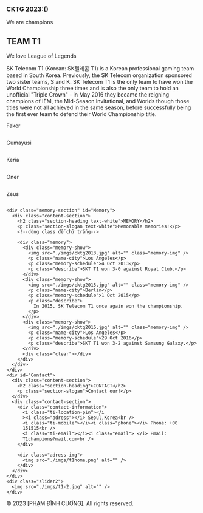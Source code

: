   <div id="slider">
    <div class="text-content">
      <h3 class="text-heading">CKTG 2023:()</h3>
      <p class="text-decscription">We are champions</p>
    </div>
  </div>

  <div id="content">
    <div class="content-section" id="Team">
      <h2 class="section-heading">TEAM T1</h2>
      <p class="section-slogan">We love League of Legends</p>
      <p class="about-text">
        SK Telecom T1 (Korean: SK텔레콤 T1) is a Korean professional gaming
        team based in South Korea. Previously, the SK Telecom organization
        sponsored two sister teams, S and K. SK Telecom T1 is the only team
        to have won the World Championship three times and is also the only
        team to hold an unofficial "Triple Crown" - in May 2016 they became
        the reigning champions of IEM, the Mid-Season Invitational, and
        Worlds though those titles were not all achieved in the same season,
        before successfully being the first ever team to defend their World
        Championship title.
      </p>
    </div>
    <div class="member-list">
      <div class="member">
        <p class="name-member">Faker</p>
        <img src="./imgs/faker.jpg" alt="" class="member-img" />
      </div>
      <div class="member">
        <p class="name-member">Gumayusi</p>
        <img src="./imgs/guma.jpg" alt="" class="member-img" />
      </div>
      <div class="member">
        <p class="name-member">Keria</p>
        <img src="./imgs/keria.jpg" alt="" class="member-img" />
      </div>
      <div class="member">
        <p class="name-member">Oner</p>
        <img src="./imgs/oner.jpg" alt="" class="member-img" />
      </div>
      <div class="member">
        <p class="name-member">Zeus</p>
        <img src="./imgs/zeus.jpg" alt="" class="member-img" />
      </div>
      <!-- <div class="clear"></div> -->
    </div>

    <div class="memory-section" id="Memory">
      <div class="content-section">
        <h2 class="section-heading text-white">MEMORY</h2>
        <p class="section-slogan text-white">Memorable memories!</p>
        <!--dùng class để chữ trắng-->

        <div class="memory">
          <div class="memory-show">
            <img src="./imgs/cktg2013.jpg" alt="" class="memory-img" />
            <p class="name-city">Los Angeles</p>
            <p class="memory-schedule">4 Oct 2013</p>
            <p class="describe">SKT T1 won 3-0 against Royal Club.</p>
          </div>
          <div class="memory-show">
            <img src="./imgs/cktg2015.jpg" alt="" class="memory-img" />
            <p class="name-city">Berlin</p>
            <p class="memory-schedule">1 Oct 2015</p>
            <p class="describe">
              In 2015, SK Telecom T1 once again won the championship.
            </p>
          </div>
          <div class="memory-show">
            <img src="./imgs/cktg2016.jpg" alt="" class="memory-img" />
            <p class="name-city">Los Angeles</p>
            <p class="memory-schedule">29 Oct 2016</p>
            <p class="describe">SKT T1 won 3-2 against Samsung Galaxy.</p>
          </div>
          <div class="clear"></div>
        </div>
      </div>
    </div>
    <div id="Contact">
      <div class="content-section">
        <h2 class="section-heading">CONTACT</h2>
        <p class="section-slogan">Contact our!</p>
      </div>
      <div class="contact-section">
        <div class="contact-information">
          <i class="ti-location-pin"></i
          ><i class="adress"></i> Seoul,Korea<br />
          <i class="ti-mobile"></i><i class="phone"></i> Phone: +00
          151515<br />
          <i class="ti-email"></i><i class="email"> </i> Email:
          T1champions@mail.com<br />
        </div>

        <div class="adress-img">
          <img src="./imgs/t1home.png" alt="" />
        </div>
      </div>
    </div>
    <div class="slider2">
      <img src="./imgs/t1-2.jpg" alt="" />
    </div>
  </div>

  <div id="footer">
    <p>© 2023 [PHẠM ĐÌNH CƯƠNG]. All rights reserved.</p>
  </div>
</div>
